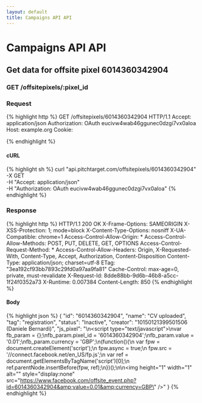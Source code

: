 ```yaml
---
layout: default
title: Campaigns API API
---
```


# Campaigns API API

## Get data for offsite pixel 6014360342904

### GET /offsitepixels/:pixel_id



### Request

{% highlight http %}
GET /offsitepixels/6014360342904 HTTP/1.1
Accept: application/json
Authorization: OAuth eucivw4wab46ggunec0dzgi7vx0aloa
Host: example.org
Cookie: 

{% endhighlight %}


#### cURL

{% highlight sh %}
curl "api.pitchtarget.com/offsitepixels/6014360342904" -X GET \
	-H "Accept: application/json" \
	-H "Authorization: OAuth eucivw4wab46ggunec0dzgi7vx0aloa"
{% endhighlight %}

### Response

{% highlight http %}
HTTP/1.1 200 OK
X-Frame-Options: SAMEORIGIN
X-XSS-Protection: 1; mode=block
X-Content-Type-Options: nosniff
X-UA-Compatible: chrome=1
Access-Control-Allow-Origin: *
Access-Control-Allow-Methods: POST, PUT, DELETE, GET, OPTIONS
Access-Control-Request-Method: *
Access-Control-Allow-Headers: Origin, X-Requested-With, Content-Type, Accept, Authorization, Content-Disposition
Content-Type: application/json; charset=utf-8
ETag: "3ea192cf93bb7893c29fd0a97aa9fa81"
Cache-Control: max-age=0, private, must-revalidate
X-Request-Id: 8dde88bb-9d6b-46b8-a5cc-1f24f0352a73
X-Runtime: 0.007384
Content-Length: 850
{% endhighlight %}

#### Body

{% highlight json %}
{
  "id": "6014360342904",
  "name": "CV uploaded",
  "tag": "registration",
  "status": "Inactive",
  "creator": "10150121399501506 (Daniele Bernardi)",
  "js_pixel": "<!-- Facebook Conversion Code for CV uploaded -->\n<script type=\"text/javascript\">\nvar fb_param = {};\nfb_param.pixel_id = '6014360342904';\nfb_param.value = '0.01';\nfb_param.currency = 'GBP';\n(function(){\n  var fpw = document.createElement('script');\n  fpw.async = true;\n  fpw.src = '//connect.facebook.net/en_US/fp.js';\n  var ref = document.getElementsByTagName('script')[0];\n  ref.parentNode.insertBefore(fpw, ref);\n})();\n</script>\n<noscript><img height=\"1\" width=\"1\" alt=\"\" style=\"display:none\" src=\"https://www.facebook.com/offsite_event.php?id=6014360342904&amp;value=0.01&amp;currency=GBP\" /></noscript>"
}
{% endhighlight %}

